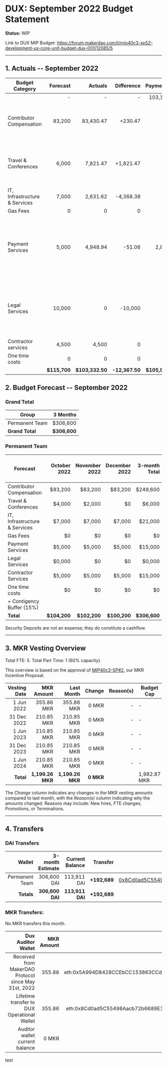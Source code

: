 # DUX: September 2022 Budget Statement

**Status:** WIP

Link to DUX MIP Budget: https://forum.makerdao.com/t/mip40c3-sp52-development-ux-core-unit-budget-dux-001/12085/5

---

## 1. Actuals -- September 2022

| Budget Category               |     Forecast |         Actuals |      Difference |     Payments |                                                                                           Comment |
| ----------------------------- | -----------: | --------------: | --------------: | -----------: | ------------------------------------------------------------------------------------------------: |
|                               |            - |               - |               - |       103,190 |                                                                                                   |
| Contributor Compensation      |       83,200 |       83,430.47 |       +230.47 |            - |                                                     Variation on estimate. No outstanding reason. |
| Travel & Conferences          |        6,000 |        7,821.47 |       +1,821.47 |            - | Increase in costs not correctly estimated for the plane tickets.  |
| IT, Infrastructure & Services |        7,000 |        2,631.62 |         -4,368.38 |        - |                                       Alchemy has not been billed. |
| Gas Fees                      |            0 |               0 |               0 |            - |                                                                                                 - |
| Payment Services              |        5,000 |        4,948.94 |         -51.06 |            2,800 |        Slight deviation on estimation without outstanding reason, is a percentage of total costs. |
| Legal Services                |       10,000 |               0 |         -10,000 |            - |           We are expecting to pay a legal firm, but it didn't happened yet. We will stop this for now. |
| Contractor services           |        4,500 |           4,500 |               0 |            - |                                                                                                 - |
| One time costs                |            0 |           0 |          0 |            - |                                                                    - |
|                               | **$115,700** | **$103,332.50** | **-12,367.50** | **$105,990** |                                                                                                 - |

## 2. Budget Forecast -- September 2022

### Grand Total

| Group           |     3 Months |
| --------------- | -----------: |
| Permanent Team  |     $306,600 |
| **Grand Total** | **$306,600** |

### Permanent Team

| Forecast                      | October 2022 | November 2022 | December 2022 | 3-month Total | MIP Budget Forecast/ CAP |
| ----------------------------- | -------------: | -----------: | ------------: | ------------: | -----------------------: |
| Contributor Compensation      |        $83,200 |      $83,200 |       $83,200 |      $249,600 |                 $275,000 |
| Travel & Conferences          |         $4,000 |       $2,000 |            $0 |        $6,000 |                  $13,500 |
| IT, Infrastructure & Services |         $7,000 |       $7,000 |        $7,000 |       $21,000 |                  $27,000 |
| Gas Fees                      |             $0 |           $0 |            $0 |            $0 |                   $3,000 |
| Payment Services              |         $5,000 |       $5,000 |        $5,000 |       $15,000 |                  $19,500 |
| Legal Services                |        $0,000 |           $0 |            $0 |       $0,000 |                  $16,500 |
| Contractor Services           |         $5,000 |       $5,000 |        $5,000 |       $15,000 |                  $45,000 |
| One time costs                |             $0 |           $0 |            $0 |            $0 |                  $21,000 |
| + Contigency Buffer (15%)     |                |              |               |               |                  $63,075 |
| **Total**                     |   **$104,200** | **$102,200** |   **$100,200** |  **$306,600** |             **$483,575** |

Security Deposits are not an expense; they do constitute a cashflow.

---

## 3. MKR Vesting Overview

Total FTE: 5. Total Part Time: 1 (60% capacity).

This overview is based on the approval of [MIP40c3-SP#2](https://forum.makerdao.com/t/mip40c3-sp27-development-ux-core-unit-mkr-budget-dux-001/9777), our MKR Incentive Proposal.

| Vesting Date |       MKR Amount |       Last Month |    Change | Reason(s) | Budget Cap   | MKR Actuals |
| -----------: | ---------------: | ---------------: | --------: | --------: | ------------ | ----------- |
|   1 Jun 2022 |       355.86 MKR |       355.86 MKR |     0 MKR |         - | -            | 355.86      |
|  31 Dec 2022 |       210.85 MKR |       210.85 MKR |     0 MKR |         - | -            | -           |
|   1 Jun 2023 |       210.85 MKR |       210.85 MKR |     0 MKR |         - | -            | -           |
|  31 Dec 2023 |       210.85 MKR |       210.85 MKR |     0 MKR |         - | -            | -           |
|   1 Jun 2024 |       210.85 MKR |       210.85 MKR |     0 MKR |         - | -            | -           |
|    **Total** | **1,199.26 MKR** | **1,199.26 MKR** | **0 MKR** |           | 1,982.87 MKR | 355.86      |

The _Change_ column indicates any changes in the MKR vesting amounts compared to last month, with the _Reason(s)_ column indicating why the amounts changed. Reasons may include: New hires, FTE changes, Promotions, or Terminations.

---

## 4. Transfers

### DAI Transfers

|         Wallet | 3-month Estimate |    Current Balance |        Transfer |                                                                                                                    Multi-sig Address |
| -------------: | ---------------: | -----------------: | --------------: | -----------------------------------------------------------------------------------------------------------------------------------: |
| Permanent Team |      306,600 DAI |     113,911 DAI | **+192,689** | [0x8Cd0ad5C55498Aacb72b6689E1da5A284C69c0C7](https://gnosis-safe.io/app/#/safes/0x8Cd0ad5C55498Aacb72b6689E1da5A284C69c0C7/balances) |
|     **Totals** |  **306,600 DAI** | **113,911 DAI** | **+192,689** |                                                                                                                                      |

### MKR Transfers:

No MKR transfers this month.

|                                   Dux Auditor Wallet | MKR Amount |                              Multi-sig address |
| ---------------------------------------------------: | ---------: | ---------------------------------------------: |
| Received from MakerDAO Protocol since May 31st, 2022 |     355.86 | eth:0x5A994D8428CCEbCC153863CCdA9D2Be6352f89ad |
|          Lifetime transfer to DUX Operational Wallet |     355.86 | eth:0x8Cd0ad5C55498Aacb72b6689E1da5A284C69c0C7 |
|                       Auditor wallet current balance |      0 MKR |                                                |


test
